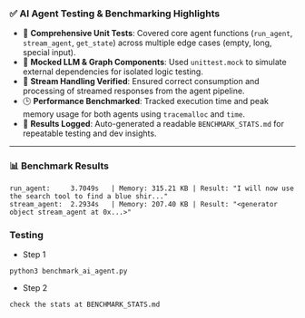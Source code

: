 

### ✅ AI Agent Testing & Benchmarking Highlights

* 🧪 **Comprehensive Unit Tests**: Covered core agent functions (`run_agent`, `stream_agent`, `get_state`) across multiple edge cases (empty, long, special input).
* 🧠 **Mocked LLM & Graph Components**: Used `unittest.mock` to simulate external dependencies for isolated logic testing.
* 🔁 **Stream Handling Verified**: Ensured correct consumption and processing of streamed responses from the agent pipeline.
* 🕒 **Performance Benchmarked**: Tracked execution time and peak memory usage for both agents using `tracemalloc` and `time`.
* 📝 **Results Logged**: Auto-generated a readable `BENCHMARK_STATS.md` for repeatable testing and dev insights.

---

### 📊 Benchmark Results

```
run_agent:     3.7049s   | Memory: 315.21 KB | Result: "I will now use the search tool to find a blue shir..."
stream_agent:  2.2934s   | Memory: 207.40 KB | Result: "<generator object stream_agent at 0x...>"
```
### Testing

* Step 1
```
python3 benchmark_ai_agent.py
```
* Step 2
```
check the stats at BENCHMARK_STATS.md
```

